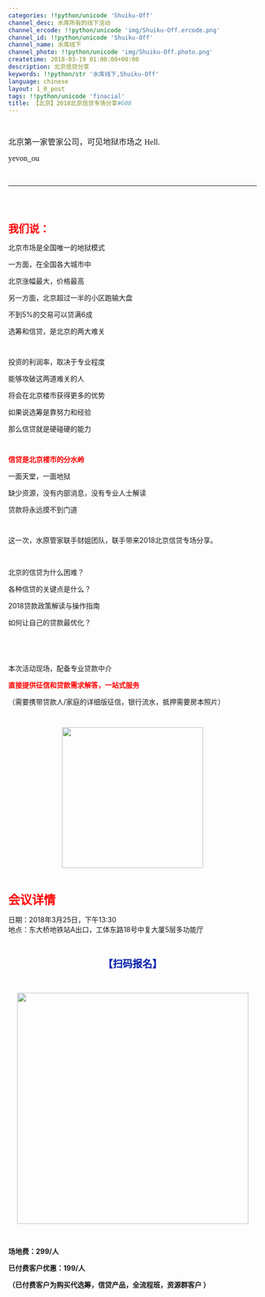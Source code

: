 ```yaml
---
categories: !!python/unicode 'Shuiku-Off'
channel_desc: 水库所有的线下活动
channel_ercode: !!python/unicode 'img/Shuiku-Off.ercode.png'
channel_id: !!python/unicode 'Shuiku-Off'
channel_name: 水库线下
channel_photo: !!python/unicode 'img/Shuiku-Off.photo.png'
createtime: 2018-03-19 01:00:00+00:00
description: 北京信贷分享
keywords: !!python/str '水库线下,Shuiku-Off'
language: chinese
layout: 1_0_post
tags: !!python/unicode 'finacial'
title: 【北京】2018北京信贷专场分享#G08
---
```

<div class="rich_media_content" id="js_content">
<p style="max-width: 100%;min-height: 1em;border-width: 0px;border-style: initial;border-color: initial;font-stretch: inherit;line-height: inherit;box-sizing: border-box !important;word-wrap: break-word !important;">
<span style="max-width: 100%;word-wrap: break-word;border-width: 0px;border-style: initial;border-color: initial;font-style: inherit;font-variant: inherit;font-weight: inherit;font-stretch: inherit;line-height: inherit;font-family: inherit;vertical-align: baseline;word-break: break-all;color: rgb(255, 0, 0);box-sizing: border-box !important;transform: none !important;">
<strong style="max-width: 100%;border-width: 0px;border-style: initial;border-color: initial;font-style: inherit;font-variant: inherit;font-stretch: inherit;line-height: inherit;font-family: inherit;vertical-align: baseline;box-sizing: border-box !important;word-wrap: break-word !important;">
<span style="max-width: 100%;word-wrap: break-word;border-width: 0px;border-style: initial;border-color: initial;font-style: inherit;font-variant: inherit;font-weight: inherit;font-stretch: inherit;line-height: inherit;font-family: inherit;font-size: 21px;vertical-align: baseline;word-break: break-all;box-sizing: border-box !important;transform: none !important;">
</span>
</strong>
</span>
</p>
<p>
<span style="font-family:楷体;font-size:16px;">
<span style="font-family:楷体;">
           北京第一家管家公司，可见地狱市场之
          </span>
          Hell.
         </span>
</p>
<p>
<span style="font-family:楷体;font-size:16px;">
</span>
</p>
<p>
<span style="font-family:楷体;font-size:16px;">
          yevon_ou
         </span>
</p>
<p>
<span style="font-family:楷体;font-size:16px;">
<br/>
</span>
</p>
<hr/>
<p style="max-width: 100%;min-height: 1em;border-width: 0px;border-style: initial;border-color: initial;font-stretch: inherit;line-height: inherit;box-sizing: border-box !important;word-wrap: break-word !important;">
<span style="max-width: 100%;word-wrap: break-word;border-width: 0px;border-style: initial;border-color: initial;font-style: inherit;font-variant: inherit;font-weight: inherit;font-stretch: inherit;line-height: inherit;font-family: inherit;vertical-align: baseline;word-break: break-all;color: rgb(255, 0, 0);box-sizing: border-box !important;transform: none !important;">
<strong style="max-width: 100%;border-width: 0px;border-style: initial;border-color: initial;font-style: inherit;font-variant: inherit;font-stretch: inherit;line-height: inherit;font-family: inherit;vertical-align: baseline;box-sizing: border-box !important;word-wrap: break-word !important;">
<span style="max-width: 100%;word-wrap: break-word;border-width: 0px;border-style: initial;border-color: initial;font-style: inherit;font-variant: inherit;font-weight: inherit;font-stretch: inherit;line-height: inherit;font-family: inherit;font-size: 21px;vertical-align: baseline;word-break: break-all;box-sizing: border-box !important;transform: none !important;">
<br/>
</span>
</strong>
</span>
<br/>
</p>
<p style="max-width: 100%;min-height: 1em;border-width: 0px;border-style: initial;border-color: initial;font-stretch: inherit;line-height: inherit;box-sizing: border-box !important;word-wrap: break-word !important;">
<span style="max-width: 100%;word-wrap: break-word;border-width: 0px;border-style: initial;border-color: initial;font-style: inherit;font-variant: inherit;font-weight: inherit;font-stretch: inherit;line-height: inherit;font-family: inherit;vertical-align: baseline;word-break: break-all;color: rgb(255, 0, 0);box-sizing: border-box !important;transform: none !important;">
<strong style="max-width: 100%;border-width: 0px;border-style: initial;border-color: initial;font-style: inherit;font-variant: inherit;font-stretch: inherit;line-height: inherit;font-family: inherit;vertical-align: baseline;box-sizing: border-box !important;word-wrap: break-word !important;">
<span style="max-width: 100%;word-wrap: break-word;border-width: 0px;border-style: initial;border-color: initial;font-style: inherit;font-variant: inherit;font-weight: inherit;font-stretch: inherit;line-height: inherit;font-family: inherit;font-size: 21px;vertical-align: baseline;word-break: break-all;box-sizing: border-box !important;transform: none !important;">
            我们说：
           </span>
</strong>
</span>
</p>
<p style="max-width: 100%;min-height: 1em;border-width: 0px;border-style: initial;border-color: initial;font-stretch: inherit;line-height: inherit;box-sizing: border-box !important;word-wrap: break-word !important;">
         北京市场是全国唯一的地狱模式
        </p>
<p style="max-width: 100%;min-height: 1em;border-width: 0px;border-style: initial;border-color: initial;font-stretch: inherit;line-height: inherit;box-sizing: border-box !important;word-wrap: break-word !important;">
         一方面，在全国各大城市中
        </p>
<p style="max-width: 100%;min-height: 1em;border-width: 0px;border-style: initial;border-color: initial;font-stretch: inherit;line-height: inherit;box-sizing: border-box !important;word-wrap: break-word !important;">
         北京涨幅最大，价格最高
        </p>
<p style="max-width: 100%;min-height: 1em;border-width: 0px;border-style: initial;border-color: initial;font-stretch: inherit;line-height: inherit;box-sizing: border-box !important;word-wrap: break-word !important;">
         另一方面，北京超过一半的小区跑输大盘
        </p>
<p style="max-width: 100%;min-height: 1em;border-width: 0px;border-style: initial;border-color: initial;font-stretch: inherit;line-height: inherit;box-sizing: border-box !important;word-wrap: break-word !important;">
         不到5%的交易可以贷满6成
        </p>
<p style="max-width: 100%;min-height: 1em;border-width: 0px;border-style: initial;border-color: initial;font-stretch: inherit;line-height: inherit;box-sizing: border-box !important;word-wrap: break-word !important;">
         选筹和信贷，是北京的两大难关
        </p>
<p style="max-width: 100%;min-height: 1em;border-width: 0px;border-style: initial;border-color: initial;font-stretch: inherit;line-height: inherit;box-sizing: border-box !important;word-wrap: break-word !important;">
</p>
<p style="max-width: 100%;min-height: 1em;border-width: 0px;border-style: initial;border-color: initial;font-stretch: inherit;line-height: inherit;box-sizing: border-box !important;word-wrap: break-word !important;">
         投资的利润率，取决于专业程度
        </p>
<p style="max-width: 100%;min-height: 1em;border-width: 0px;border-style: initial;border-color: initial;font-stretch: inherit;line-height: inherit;box-sizing: border-box !important;word-wrap: break-word !important;">
         能够攻破这两道难关的人
        </p>
<p style="max-width: 100%;min-height: 1em;border-width: 0px;border-style: initial;border-color: initial;font-stretch: inherit;line-height: inherit;box-sizing: border-box !important;word-wrap: break-word !important;">
         将会在北京楼市获得更多的优势
        </p>
<p style="max-width: 100%;min-height: 1em;border-width: 0px;border-style: initial;border-color: initial;font-stretch: inherit;line-height: inherit;box-sizing: border-box !important;word-wrap: break-word !important;">
         如果说选筹是靠努力和经验
        </p>
<p style="max-width: 100%;min-height: 1em;border-width: 0px;border-style: initial;border-color: initial;font-stretch: inherit;line-height: inherit;box-sizing: border-box !important;word-wrap: break-word !important;">
         那么信贷就是硬碰硬的能力
        </p>
<p style="max-width: 100%;min-height: 1em;border-width: 0px;border-style: initial;border-color: initial;font-stretch: inherit;line-height: inherit;box-sizing: border-box !important;word-wrap: break-word !important;">
</p>
<p style="max-width: 100%;min-height: 1em;border-width: 0px;border-style: initial;border-color: initial;font-stretch: inherit;line-height: inherit;box-sizing: border-box !important;word-wrap: break-word !important;">
<strong style="max-width: 100%;border-width: 0px;border-style: initial;border-color: initial;font-style: inherit;font-variant: inherit;font-stretch: inherit;line-height: inherit;font-family: inherit;vertical-align: baseline;box-sizing: border-box !important;word-wrap: break-word !important;">
<span style="max-width: 100%;word-wrap: break-word;border-width: 0px;border-style: initial;border-color: initial;font-style: inherit;font-variant: inherit;font-weight: inherit;font-stretch: inherit;line-height: inherit;font-family: inherit;vertical-align: baseline;word-break: break-all;color: rgb(255, 0, 0);box-sizing: border-box !important;transform: none !important;">
           信贷是北京楼市的分水岭
          </span>
</strong>
</p>
<p style="max-width: 100%;min-height: 1em;border-width: 0px;border-style: initial;border-color: initial;font-stretch: inherit;line-height: inherit;box-sizing: border-box !important;word-wrap: break-word !important;">
         一面天堂，一面地狱
        </p>
<p style="max-width: 100%;min-height: 1em;border-width: 0px;border-style: initial;border-color: initial;font-stretch: inherit;line-height: inherit;box-sizing: border-box !important;word-wrap: break-word !important;">
         缺少资源，没有内部消息，没有专业人士解读
        </p>
<p style="max-width: 100%;min-height: 1em;border-width: 0px;border-style: initial;border-color: initial;font-stretch: inherit;line-height: inherit;box-sizing: border-box !important;word-wrap: break-word !important;">
         贷款将永远摸不到门道
        </p>
<p style="max-width: 100%;min-height: 1em;border-width: 0px;border-style: initial;border-color: initial;font-stretch: inherit;line-height: inherit;box-sizing: border-box !important;word-wrap: break-word !important;">
</p>
<p style="max-width: 100%;min-height: 1em;border-width: 0px;border-style: initial;border-color: initial;font-stretch: inherit;line-height: inherit;box-sizing: border-box !important;word-wrap: break-word !important;">
         这一次，水原管家联手财姐团队，联手带来2018北京信贷专场分享。
        </p>
<p style="max-width: 100%;min-height: 1em;border-width: 0px;border-style: initial;border-color: initial;font-stretch: inherit;line-height: inherit;box-sizing: border-box !important;word-wrap: break-word !important;">
<br style="max-width: 100%;box-sizing: border-box !important;word-wrap: break-word !important;"/>
</p>
<p style="max-width: 100%;min-height: 1em;border-width: 0px;border-style: initial;border-color: initial;font-stretch: inherit;line-height: inherit;box-sizing: border-box !important;word-wrap: break-word !important;">
         北京的信贷为什么困难？
        </p>
<p style="max-width: 100%;min-height: 1em;border-width: 0px;border-style: initial;border-color: initial;font-stretch: inherit;line-height: inherit;box-sizing: border-box !important;word-wrap: break-word !important;">
         各种信贷的关键点是什么？
        </p>
<p style="max-width: 100%;min-height: 1em;border-width: 0px;border-style: initial;border-color: initial;font-stretch: inherit;line-height: inherit;box-sizing: border-box !important;word-wrap: break-word !important;">
         2018贷款政策解读与操作指南
        </p>
<p style="max-width: 100%;min-height: 1em;border-width: 0px;border-style: initial;border-color: initial;font-stretch: inherit;line-height: inherit;box-sizing: border-box !important;word-wrap: break-word !important;">
         如何让自己的贷款最优化？
        </p>
<p style="max-width: 100%;min-height: 1em;border-width: 0px;border-style: initial;border-color: initial;font-stretch: inherit;line-height: inherit;box-sizing: border-box !important;word-wrap: break-word !important;">
</p>
<p style="max-width: 100%;min-height: 1em;border-width: 0px;border-style: initial;border-color: initial;font-stretch: inherit;line-height: inherit;box-sizing: border-box !important;word-wrap: break-word !important;">
<br style="max-width: 100%;box-sizing: border-box !important;word-wrap: break-word !important;"/>
</p>
<p style="max-width: 100%;min-height: 1em;border-width: 0px;border-style: initial;border-color: initial;font-stretch: inherit;line-height: inherit;box-sizing: border-box !important;word-wrap: break-word !important;">
         本次活动现场，配备专业贷款中介
        </p>
<p style="max-width: 100%;min-height: 1em;border-width: 0px;border-style: initial;border-color: initial;font-stretch: inherit;line-height: inherit;box-sizing: border-box !important;word-wrap: break-word !important;">
<strong style="max-width: 100%;border-width: 0px;border-style: initial;border-color: initial;font-style: inherit;font-variant: inherit;font-stretch: inherit;line-height: inherit;font-family: inherit;vertical-align: baseline;box-sizing: border-box !important;word-wrap: break-word !important;">
<span style="max-width: 100%;word-wrap: break-word;border-width: 0px;border-style: initial;border-color: initial;font-style: inherit;font-variant: inherit;font-weight: inherit;font-stretch: inherit;line-height: inherit;font-family: inherit;vertical-align: baseline;word-break: break-all;color: rgb(255, 0, 0);box-sizing: border-box !important;transform: none !important;">
           直接提供征信和贷款需求解答，一站式服务
          </span>
</strong>
</p>
<p style="max-width: 100%;min-height: 1em;border-width: 0px;border-style: initial;border-color: initial;font-stretch: inherit;line-height: inherit;box-sizing: border-box !important;word-wrap: break-word !important;">
         （需要携带贷款人/家庭的详细版征信，银行流水，抵押需要房本照片）
        </p>
<p style="max-width: 100%;min-height: 1em;border-width: 0px;border-style: initial;border-color: initial;font-stretch: inherit;line-height: inherit;box-sizing: border-box !important;word-wrap: break-word !important;">
</p>
<p style="max-width: 100%;min-height: 1em;text-align: center;box-sizing: border-box !important;word-wrap: break-word !important;">
<img class="" data-croporisrc="https://mmbiz.qpic.cn/mmbiz_jpg/kU3U9YZtk4YWT0AHxaCKWbRIDsOgs90iay4rc3NvBwwV86a7Fr68QiazOl6YaYWc67eRgIA6AW6R5Fk6fBr7VPxg/0?wx_fmt=jpeg" data-cropx1="0" data-cropx2="1080" data-cropy1="125.80645161290322" data-cropy2="1172.9032258064515" data-ratio="0.9685185185185186" data-s="300,640" data-src="" data-type="jpeg" data-w="1080" src="{{ '/img/kU3U9YZtk4YWT0AHxaCKWbRIDsOgs90iaFiblUes6WCZUSPtEeJv4ia2zicmVl8DkkrWXA9evNmvFYqZGHSl3ZX1aA.jpeg' | prepend: site.img | replace: '//','/' }}" style="box-sizing: border-box !important;word-wrap: break-word !important;width: 286px !important;visibility: visible !important;" width="286px"/>
</p>
<p style="max-width: 100%;min-height: 1em;border-width: 0px;border-style: initial;border-color: initial;font-stretch: inherit;line-height: inherit;box-sizing: border-box !important;word-wrap: break-word !important;">
<br style="max-width: 100%;box-sizing: border-box !important;word-wrap: break-word !important;"/>
</p>
<p style="max-width: 100%;min-height: 1em;border-width: 0px;border-style: initial;border-color: initial;font-stretch: inherit;line-height: inherit;box-sizing: border-box !important;word-wrap: break-word !important;">
<span style="max-width: 100%;word-wrap: break-word;border-width: 0px;border-style: initial;border-color: initial;font-style: inherit;font-variant: inherit;font-weight: inherit;font-stretch: inherit;line-height: inherit;font-family: inherit;font-size: 24px;vertical-align: baseline;word-break: break-all;box-sizing: border-box !important;transform: none !important;">
<strong style="max-width: 100%;border-width: 0px;border-style: initial;border-color: initial;font-style: inherit;font-variant: inherit;font-stretch: inherit;line-height: inherit;font-family: inherit;vertical-align: baseline;box-sizing: border-box !important;word-wrap: break-word !important;">
<span style="max-width: 100%;word-wrap: break-word;border-width: 0px;border-style: initial;border-color: initial;font-style: inherit;font-variant: inherit;font-weight: inherit;font-stretch: inherit;line-height: inherit;font-family: inherit;vertical-align: baseline;word-break: break-all;color: rgb(255, 0, 0);box-sizing: border-box !important;transform: none !important;">
            会议详情
           </span>
</strong>
</span>
</p>
<p style="max-width: 100%;min-height: 1em;border-width: 0px;border-style: initial;border-color: initial;font-stretch: inherit;line-height: inherit;box-sizing: border-box !important;word-wrap: break-word !important;">
         日期：2018年3月25日，下午13:30
         <br style="max-width: 100%;box-sizing: border-box !important;word-wrap: break-word !important;"/>
         地点：东大桥地铁站A出口，工体东路18号中复大厦5层多功能厅
        </p>
<p style="max-width: 100%;min-height: 1em;box-sizing: border-box !important;word-wrap: break-word !important;">
<br style="max-width: 100%;box-sizing: border-box !important;word-wrap: break-word !important;"/>
</p>
<p style="max-width: 100%;min-height: 1em;text-align: center;box-sizing: border-box !important;word-wrap: break-word !important;">
<strong style="max-width: 100%;box-sizing: border-box !important;word-wrap: break-word !important;">
<span style="max-width: 100%;color: rgb(2, 30, 170);font-size: 20px;box-sizing: border-box !important;word-wrap: break-word !important;">
           【扫码报名】
          </span>
</strong>
</p>
<p style="max-width: 100%;min-height: 1em;text-align: center;box-sizing: border-box !important;word-wrap: break-word !important;">
<br style="max-width: 100%;box-sizing: border-box !important;word-wrap: break-word !important;"/>
</p>
<p style="max-width: 100%;min-height: 1em;text-align: center;box-sizing: border-box !important;word-wrap: break-word !important;">
<img class="" data-backh="992" data-backw="558" data-copyright="0" data-ratio="1.7769911504424778" data-s="300,640" data-src="" data-type="png" data-w="565" src="{{ '/img/kU3U9YZtk4YWT0AHxaCKWbRIDsOgs90iaBic4dCJ1DK1ec6jvEaDqMQVEhiaVfyQJEmPQ9HzJzJYUpwLyGzFItVZw.png' | prepend: site.img | replace: '//','/' }}" style="width: 469px;box-sizing: border-box !important;word-wrap: break-word !important;visibility: visible !important;" width="100%"/>
</p>
<p style="max-width: 100%;min-height: 1em;text-align: center;box-sizing: border-box !important;word-wrap: break-word !important;">
<br style="max-width: 100%;box-sizing: border-box !important;word-wrap: break-word !important;"/>
</p>
<p style="max-width: 100%;min-height: 1em;box-sizing: border-box !important;word-wrap: break-word !important;">
<strong style="max-width: 100%;box-sizing: border-box !important;word-wrap: break-word !important;">
          场地费：299/人
         </strong>
</p>
<p style="max-width: 100%;min-height: 1em;box-sizing: border-box !important;word-wrap: break-word !important;">
<strong style="max-width: 100%;box-sizing: border-box !important;word-wrap: break-word !important;">
          已付费客户优惠：199/人
         </strong>
</p>
<p style="max-width: 100%;min-height: 1em;box-sizing: border-box !important;word-wrap: break-word !important;">
<strong style="max-width: 100%;box-sizing: border-box !important;word-wrap: break-word !important;">
          （已付费客户为购买代选筹，信贷产品，全流程班，资源群客户
         </strong>
<strong style="max-width: 100%;box-sizing: border-box !important;word-wrap: break-word !important;">
          ）
         </strong>
</p>
<p>
<br/>
</p>
</div>